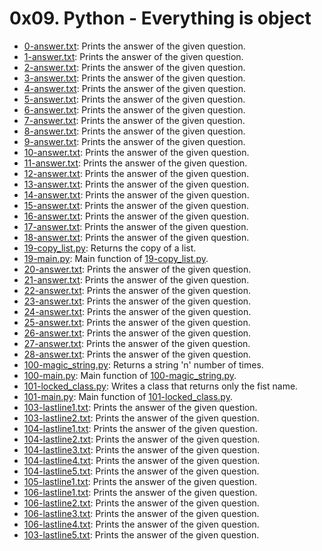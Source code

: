 # 0x09. Python - Everything is object
* [0-answer.txt](./0-answer.txt): Prints the answer of the given question.
* [1-answer.txt](./1-answer.txt): Prints the answer of the given question.
* [2-answer.txt](./2-answer.txt): Prints the answer of the given question.
* [3-answer.txt](./3-answer.txt): Prints the answer of the given question.
* [4-answer.txt](./4-answer.txt): Prints the answer of the given question.
* [5-answer.txt](./5-answer.txt): Prints the answer of the given question.
* [6-answer.txt](./6-answer.txt): Prints the answer of the given question.
* [7-answer.txt](./7-answer.txt): Prints the answer of the given question.
* [8-answer.txt](./8-answer.txt): Prints the answer of the given question.
* [9-answer.txt](./9-answer.txt): Prints the answer of the given question.
* [10-answer.txt](./10-answer.txt): Prints the answer of the given question.
* [11-answer.txt](./11-answer.txt): Prints the answer of the given question.
* [12-answer.txt](./12-answer.txt): Prints the answer of the given question.
* [13-answer.txt](./13-answer.txt): Prints the answer of the given question.
* [14-answer.txt](./14-answer.txt): Prints the answer of the given question.
* [15-answer.txt](./15-answer.txt): Prints the answer of the given question.
* [16-answer.txt](./16-answer.txt): Prints the answer of the given question.
* [17-answer.txt](./17-answer.txt): Prints the answer of the given question.
* [18-answer.txt](./18-answer.txt): Prints the answer of the given question.
* [19-copy_list.py](./19-copy_list.py): Returns the copy of a list.
* [19-main.py](./19-main.py): Main function of [19-copy_list.py](./19-copy_list.py).
* [20-answer.txt](./20-answer.txt): Prints the answer of the given question.
* [21-answer.txt](./21-answer.txt): Prints the answer of the given question.
* [22-answer.txt](./22-answer.txt): Prints the answer of the given question.
* [23-answer.txt](./23-answer.txt): Prints the answer of the given question.
* [24-answer.txt](./24-answer.txt): Prints the answer of the given question.
* [25-answer.txt](./25-answer.txt): Prints the answer of the given question.
* [26-answer.txt](./26-answer.txt): Prints the answer of the given question.
* [27-answer.txt](./27-answer.txt): Prints the answer of the given question.
* [28-answer.txt](./28-answer.txt): Prints the answer of the given question.
* [100-magic_string.py](./100-magic_string.py): Returns a string 'n' number of times.
* [100-main.py](./100-main.py): Main function of [100-magic_string.py](./100-magic_string.py).
* [101-locked_class.py](./101-locked_class.py): Writes a class that returns only the fist name.
* [101-main.py](./101-main.py): Main function of [101-locked_class.py](./101-locked_class.py).
* [103-lastline1.txt](./103-line1.txt): Prints the answer of the given question.
* [103-lastline2.txt](./103-line2.txt): Prints the answer of the given question.
* [104-lastline1.txt](./104-line1.txt): Prints the answer of the given question.
* [104-lastline2.txt](./104-line2.txt): Prints the answer of the given question.
* [104-lastline3.txt](./104-line3.txt): Prints the answer of the given question.
* [104-lastline4.txt](./104-line4.txt): Prints the answer of the given question.
* [104-lastline5.txt](./104-line5.txt): Prints the answer of the given question.
* [105-lastline1.txt](./105-line1.txt): Prints the answer of the given question.
* [106-lastline1.txt](./106-line1.txt): Prints the answer of the given question.
* [106-lastline2.txt](./106-line2.txt): Prints the answer of the given question.
* [106-lastline3.txt](./106-line3.txt): Prints the answer of the given question.
* [106-lastline4.txt](./106-line4.txt): Prints the answer of the given question.
* [103-lastline5.txt](./106-line5.txt): Prints the answer of the given question.
